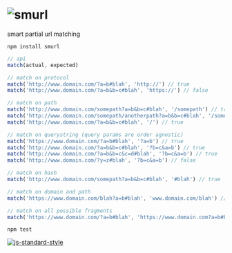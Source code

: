 # ![smurl](https://cloud.githubusercontent.com/assets/640611/11503072/7901f55c-9836-11e5-9e5f-d3fdcd690b1d.png)

smart partial url matching
```
npm install smurl
```
```javascript
// api
match(actual, expected)

// match on protocol
match('http://www.domain.com/?a=b#blah', 'http://') // true
match('http://www.domain.com/?a=b&b=c#blah', 'https://') // false

// match on path
match('http://www.domain.com/somepath?a=b&b=c#blah', '/somepath') // true
match('http://www.domain.com/somepath/anotherpath?a=b&b=c#blah', '/somepath') // false
match('http://www.domain.com/?a=b&b=c#blah', '/') // true

// match on querystring (query params are order agnostic)
match('https://www.domain.com/?a=b#blah', '?a=b') // true
match('http://www.domain.com/?a=b&b=c#blah', '?b=c&a=b') // true
match('http://www.domain.com/?a=b&b=c&c=d#blah', '?b=c&a=b') // true
match('http://www.domain.com/?y=z#blah', '?b=c&a=b') // false

// match on hash
match('http://www.domain.com/somepath?a=b&b=c#blah', '#blah') // true

// match on domain and path
match('https://www.domain.com/blah?a=b#blah', 'www.domain.com/blah') // true

// match on all possible fragments
match('https://www.domain.com/?a=b#blah', 'https://www.domain.com?a=b#blah') // true
```

```
npm test
```

[![js-standard-style](https://cdn.rawgit.com/feross/standard/master/badge.svg)](https://github.com/feross/standard)
